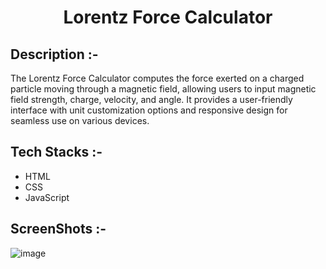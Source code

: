 # <p align="center">Lorentz Force Calculator</p>

## Description :-

The Lorentz Force Calculator computes the force exerted on a charged particle moving through a magnetic field, allowing users to input magnetic field strength, charge, velocity, and angle. It provides a user-friendly interface with unit customization options and responsive design for seamless use on various devices.

## Tech Stacks :-

- HTML
- CSS
- JavaScript

## ScreenShots :-

![image](https://github.com/user-attachments/assets/416dd070-1e27-487b-828b-cef77e207b00)

